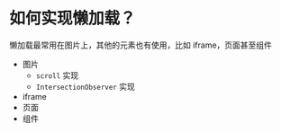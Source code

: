 # 如何实现懒加载？

懒加载最常用在图片上，其他的元素也有使用，比如 iframe，页面甚至组件

- 图片
  - `scroll` 实现
  - `IntersectionObserver` 实现
- iframe
- 页面
- 组件
